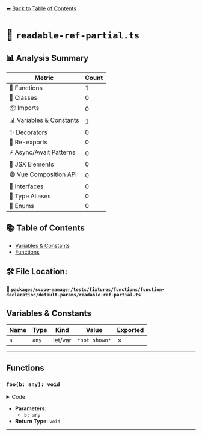 [⬅️ Back to Table of Contents](../../../../../../../index.md)

# 📄 `readable-ref-partial.ts`

## 📊 Analysis Summary

| Metric | Count |
|--------|-------|
| 🔧 Functions | 1 |
| 🧱 Classes | 0 |
| 📦 Imports | 0 |
| 📊 Variables & Constants | 1 |
| ✨ Decorators | 0 |
| 🔄 Re-exports | 0 |
| ⚡ Async/Await Patterns | 0 |
| 💠 JSX Elements | 0 |
| 🟢 Vue Composition API | 0 |
| 📐 Interfaces | 0 |
| 📑 Type Aliases | 0 |
| 🎯 Enums | 0 |

## 📚 Table of Contents

- [Variables & Constants](#variables-constants)
- [Functions](#functions)

## 🛠️ File Location:
📂 **`packages/scope-manager/tests/fixtures/functions/function-declaration/default-params/readable-ref-partial.ts`**

## Variables & Constants

| Name | Type | Kind | Value | Exported |
|------|------|------|-------|----------|
| `a` | `any` | let/var | `*not shown*` | ✗ |


---

## Functions

### `foo(b: any): void`

<details><summary>Code</summary>

```ts
function foo(b = a.c) {}
```
</details>

- **Parameters**:
  - `b: any`
- **Return Type**: `void`

---